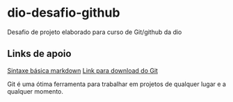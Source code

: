 # dio-desafio-github
Desafio de projeto elaborado para curso de Git/github da dio

## Links de apoio
[Sintaxe básica markdown](https://www.markdownguide.org/basic-syntax/)
[Link para download do Git](https://git-scm.com/downloads)

Git é uma ótima ferramenta para trabalhar em projetos de qualquer lugar e a qualquer momento. 
